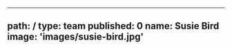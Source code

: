 ---
path: /
type: team
published: 0
name: Susie Bird
image: 'images/susie-bird.jpg'
------------------------------
